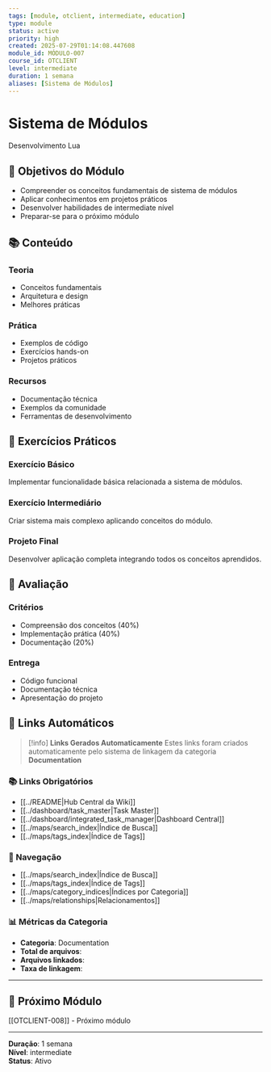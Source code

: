 ```yaml
---
tags: [module, otclient, intermediate, education]
type: module
status: active
priority: high
created: 2025-07-29T01:14:08.447608
module_id: MÓDULO-007
course_id: OTCLIENT
level: intermediate
duration: 1 semana
aliases: [Sistema de Módulos]
---
```


# Sistema de Módulos

Desenvolvimento Lua

## 🎯 Objetivos do Módulo

- Compreender os conceitos fundamentais de sistema de módulos
- Aplicar conhecimentos em projetos práticos
- Desenvolver habilidades de intermediate nível
- Preparar-se para o próximo módulo

## 📚 Conteúdo


### Teoria
- Conceitos fundamentais
- Arquitetura e design
- Melhores práticas

### Prática
- Exemplos de código
- Exercícios hands-on
- Projetos práticos

### Recursos
- Documentação técnica
- Exemplos da comunidade
- Ferramentas de desenvolvimento


## 🧪 Exercícios Práticos


### Exercício Básico
Implementar funcionalidade básica relacionada a sistema de módulos.

### Exercício Intermediário
Criar sistema mais complexo aplicando conceitos do módulo.

### Projeto Final
Desenvolver aplicação completa integrando todos os conceitos aprendidos.


## 📝 Avaliação


### Critérios
- Compreensão dos conceitos (40%)
- Implementação prática (40%)
- Documentação (20%)

### Entrega
- Código funcional
- Documentação técnica
- Apresentação do projeto


## 🔗 **Links Automáticos**

> [!info] **Links Gerados Automaticamente**
> Estes links foram criados automaticamente pelo sistema de linkagem da categoria **Documentation**

### **📚 Links Obrigatórios**
- [[../README|Hub Central da Wiki]]
- [[../dashboard/task_master|Task Master]]
- [[../dashboard/integrated_task_manager|Dashboard Central]]
- [[../maps/search_index|Índice de Busca]]
- [[../maps/tags_index|Índice de Tags]]

### **🧭 Navegação**
- [[../maps/search_index|Índice de Busca]]
- [[../maps/tags_index|Índice de Tags]]
- [[../maps/category_indices|Índices por Categoria]]
- [[../maps/relationships|Relacionamentos]]

### **📊 Métricas da Categoria**
- **Categoria**: Documentation
- **Total de arquivos**: <!-- Contador automático -->
- **Arquivos linkados**: <!-- Contador automático -->
- **Taxa de linkagem**: <!-- Percentual automático -->

---

## 🔗 Próximo Módulo

[[OTCLIENT-008]] - Próximo módulo

---

**Duração**: 1 semana  
**Nível**: intermediate  
**Status**: Ativo
